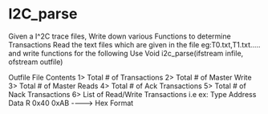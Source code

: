 # I2C_parse

Given a I^2C trace files, Write down various Functions to determine Transactions
Read the text files which are given in the file eg:T0.txt,T1.txt..... and write functions for the following 
Use Void i2c_parse(ifstream infile, ofstream outfile)

Outfile File Contents
1> Total # of Transactions
2> Total # of Master Write
3> Total # of Master Reads
4> Total # of Ack Transactions
5> Total # of Nack Transactions
6> List of Read/Write Transactions i.e
ex:  Type    Address     Data
      R       0x40       0xAB     ----> Hex Format
